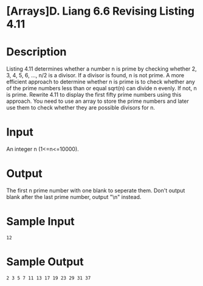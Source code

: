 # [Arrays]D. Liang 6.6 Revising Listing 4.11

# Description
Listing 4.11 determines whether a number n is prime by checking whether 2, 3, 4, 5, 6, ..., n/2 is a divisor. If a divisor is found, n is not prime. A more efficient approach to determine whether n is prime is to check whether any of the prime numbers less than or equal sqrt(n) can divide n evenly. If not, n is prime. Rewrite 4.11 to display the first fifty prime numbers using this approach. You need to use an array to store the prime numbers and later use them to check whether they are possible divisors for n.

# Input
An integer n (1<=n<=10000).
# Output
The first n prime number with one blank to seperate them. Don't output blank after the last prime number, output "\n" instead.

# Sample Input
`12`
# Sample Output
`2 3 5 7 11 13 17 19 23 29 31 37`